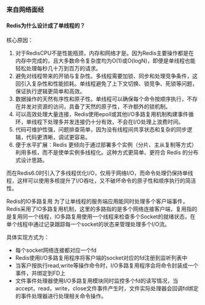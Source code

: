 ### 来自网络面经

#### Redis为什么设计成了单线程的？

核心原因：
1. 对于RedisCPU不是性能瓶颈，内存和网络才是。因为Redis主要操作都是在内存中完成的，且大多数命令复杂度均为O(1)或O(logN)，即便是单线程也能轻松处理每秒几十万到百万的请求。
2. 避免对线程带来的开销与复杂性。多线程需要加锁、同步和处理竞争条件，这回引入复杂性和性能损耗。单线程避免了上下文切换、锁竞争、死锁等问题，保证执行逻辑更简单和高效。
3. 数据操作的天然有序性和原子性。单线程可以确保每个命令按顺序执行，不存在并发对资源的访问，具备了天然的原子性，不许额外的锁机制。
4. 可以高效处理大量连接，Redis使用epoll或其他I/O多路复用机制构建事件循环，单线程下处理多并发连接仍十分有效，不会在I/O处理上浪费时间。
5. 代码可维护性强，问题排查简单，因为没有线程间共享状态和复杂的同步逻辑，代码更清晰，调试更容易。
6. 便于水平扩展：Redis 更倾向于通过部署多个实例（分片、主从复制等方式）利用多核，而不是使单实例多线程化。这种方式更简单、更符合 Redis 的分布式设计思路。

而在Redis6.0时引入了多线程优化I/O，仅用于网络I/O，而命令处理仍保持单线程，这样可以使用多核提升了I/O吞吐，又不破坏命令的原子性和顺序执行的简洁性。

Redis的IO多路复用
为了让单线程的服务端应用能同时处理多个客户端事件，Redis采用了IO多路复用机制，这里的多路指的是多个网络连接客户端，复用指的是复用同一个线程，IO多路复用使用一个线程来检查多个Socket的就绪状态，在单个线程中通过记录跟踪每一个socket的状态来管理处理多个I/O流。

具体实现方式为：
- 每个socket网络连接都对应一个fd
- Redis使用I/O多路复用程序将客户端的socket对应的fd注册到监听列表中
- 当客户按执行read,write等操作命令时，I/O多路复用程序会将命令封装成一个事件，并绑定到FD上
- 文件事件处理器使用I/O多路复用模块同时监控多个fd的读写情况，当accept，read，write，close文件事件产生时，文件实际处理器会回调fd绑定的事件处理器进行处理相关命令操作。
